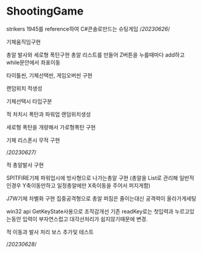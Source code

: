 # ShootingGame
strikers 1945를 reference하여 C#콘솔로만드는 슈팅게임
/*20230626*/

기체움직임구현

총알 발사와 세로형 폭탄구현
총알 리스트를 만들어 Z버튼을 누를때마다 add하고 while문안에서 좌표이동 

타이틀씬, 기체선택씬, 게임오버씬 구현

랜덤위치 적생성

기체선택시 타입구분

적 처치시 폭탄과 파워업 랜덤위치생성

세로형 폭탄을 개량해서 가로형폭탄 구현

기체 리스폰시 무적 구현

/*20230627*/

적 총알발사 구현

SPITFIRE기체 파워업시에 방사형으로 나가는총알 구현
(총알을 List로 관리해 일반적인경우 Y축이동만하고 일정총알에만 X축이동을 주어서 퍼지게함)

J7W기체 차별화 구현
집중공격형으로 총알 퍼짐은 줄이는대신 공격력이 올라가게세팅

win32 api GetKeyState사용으로 조작감개선
기존 readKey로는 첫입력과 누르고있는동안 입력이 부자연스럽고 대각선처리가
쉽지않기때문에 변경.

적 이동과 발사 처리
보스 추가및 테스트

/*20230628*/

